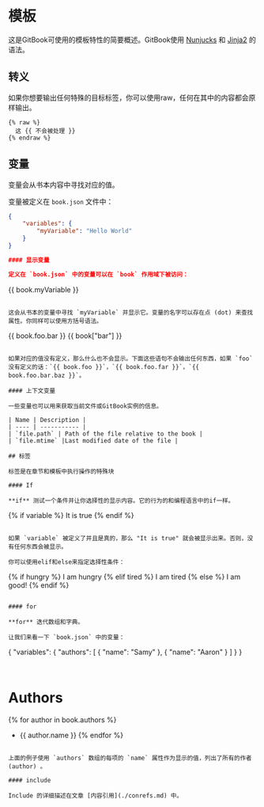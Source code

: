 # 模板

这是GitBook可使用的模板特性的简要概述。GitBook使用 [Nunjucks](https://mozilla.github.io/nunjucks/) 和 [Jinja2](http://jinja.pocoo.org/) 的语法。

## 转义

如果你想要输出任何特殊的目标标签，你可以使用raw，任何在其中的内容都会原样输出。

```
{% raw %}
  这 {{ 不会被处理 }}
{% endraw %}
```

## 变量

变量会从书本内容中寻找对应的值。

变量被定义在 `book.json` 文件中：

```json
{
    "variables": {
        "myVariable": "Hello World"
    }
}

#### 显示变量

定义在 `book.json` 中的变量可以在 `book` 作用域下被访问：

```
{{ book.myVariable }}
```

这会从书本的变量中寻找 `myVariable` 并显示它。变量的名字可以存在点 (dot) 来查找属性。你同样可以使用方括号语法。

```
{{ book.foo.bar }}
{{ book["bar"] }}
```

如果对应的值没有定义，那么什么也不会显示。下面这些语句不会输出任何东西，如果 `foo` 没有定义的话：`{{ book.foo }}`，`{{ book.foo.far }}`，`{{ book.foo.bar.baz }}`。

#### 上下文变量

一些变量也可以用来获取当前文件或GitBook实例的信息。

| Name | Description |
| ---- | ----------- |
| `file.path` | Path of the file relative to the book |
| `file.mtime` |Last modified date of the file |

## 标签

标签是在章节和模板中执行操作的特殊块

#### If

**if** 测试一个条件并让你选择性的显示内容。它的行为的和编程语言中的if一样。

````
{% if variable %}
  It is true
{% endif %}
```

如果 `variable` 被定义了并且是真的，那么 "It is true" 就会被显示出来。否则，没有任何东西会被显示。

你可以使用elif和else来指定选择性条件：

```
{% if hungry %}
  I am hungry
{% elif tired %}
  I am tired
{% else %}
  I am good!
{% endif %}
```

#### for

**for** 迭代数组和字典。

让我们来看一下 `book.json` 中的变量：

```
{
    "variables": {
        "authors": [
            { "name": "Samy" },
            { "name": "Aaron" }
        ]
    }
}
```


```
# Authors


{% for author in book.authors %}
  - {{ author.name }}
{% endfor %}
```

上面的例子使用 `authors` 数组的每项的 `name` 属性作为显示的值，列出了所有的作者 (author) 。

#### include

Include 的详细描述在文章 [内容引用](./conrefs.md) 中。
